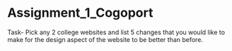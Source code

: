 # Assignment_1_Cogoport
Task-
Pick any 2 college websites and list 5 changes that you would like to make for the design aspect of the website to be better than before. 
